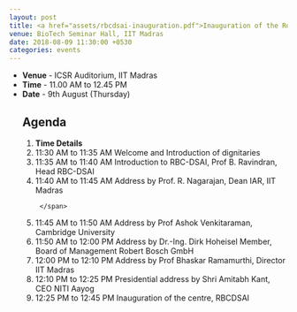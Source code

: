 ```yaml
---
layout: post
title: <a href="assets/rbcdsai-inauguration.pdf">Inauguration of the Robert Bosch Centre for Data Science and Artificial Intelligence</a>
venue: BioTech Seminar Hall, IIT Madras
date: 2018-08-09 11:30:00 +0530
categories: events
---
```

<ul class="mb-5" >
        <li><b>Venue</b> - ICSR Auditorium, IIT Madras
         <li><b>Time</b> - 11.00 AM to 12.45 PM </li>
         <li><b>Date</b> - 9th August (Thursday)</li>

<h2 class="post-title text-center"> Agenda </h2>
<ol class="publications container mt-4">
  <li class="row">
    <span class="col-2 text-center"><strong> Time </strong> </span>
    <span class="col-10 text-center"><strong> Details</strong> </span>
  </li>
  <li class="row">
     <span class="col-2 text-center">
       11:30 AM to 11:35 AM
       </span>
       <span class="col-10">  Welcome and Introduction of dignitaries
 </span>
  </li> <li class="row">
     <span class="col-2 text-center">
       11:35 AM to 11:40 AM
       </span>
       <span class="col-10">
         Introduction to RBC-DSAI, Prof B. Ravindran, Head RBC-DSAI 
  </span>
  </li> <li class="row">
     <span class="col-2 text-center">
      11:40 AM to 11:45 AM
       </span> <span class="col-10">  Address by Prof. R. Nagarajan, Dean IAR, IIT Madras

     </span>
  </li> <li class="row">
     <span class="col-2 text-center">
       11:45 AM to 11:50 AM
</span> <span class="col-10">
       Address by Prof Ashok Venkitaraman, Cambridge University
   </span>
  </li> <li class="row">
     <span class="col-2 text-center">
       11:50 AM to 12:00 PM
       </span> <span class="col-10">
       Address by Dr.-Ing. Dirk Hoheisel Member, Board of Management Robert Bosch GmbH
     </span>
  </li> <li class="row">
     <span class="col-2 text-center">
       12:00 PM to 12:10 PM
       </span> <span class="col-10">
       Address by Prof Bhaskar Ramamurthi, Director IIT Madras
     </span>
  </li> <li class="row">
     <span class="col-2 text-center">
       12:10 PM to 12:25 PM
       </span> <span class="col-10">
       Presidential address by Shri Amitabh Kant, CEO NITI Aayog
     </span>
  </li> <li class="row">
     <span class="col-2 text-center">
       12:25 PM to 12:45 PM
       </span> <span class="col-10">
       Inauguration of the centre, RBCDSAI
   </span>
  </li>
</ol>
